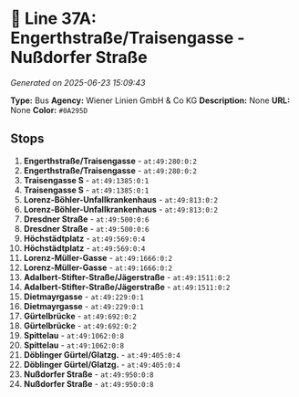 # 🚌 Line 37A: Engerthstraße/Traisengasse - Nußdorfer Straße

*Generated on 2025-06-23 15:09:43*

**Type:** Bus
**Agency:** Wiener Linien GmbH & Co KG
**Description:** None
**URL:** None
**Color:** `#0A295D`

## Stops

1. **Engerthstraße/Traisengasse** - `at:49:280:0:2`
2. **Engerthstraße/Traisengasse** - `at:49:280:0:2`
3. **Traisengasse S** - `at:49:1385:0:1`
4. **Traisengasse S** - `at:49:1385:0:1`
5. **Lorenz-Böhler-Unfallkrankenhaus** - `at:49:813:0:2`
6. **Lorenz-Böhler-Unfallkrankenhaus** - `at:49:813:0:2`
7. **Dresdner Straße** - `at:49:500:0:6`
8. **Dresdner Straße** - `at:49:500:0:6`
9. **Höchstädtplatz** - `at:49:569:0:4`
10. **Höchstädtplatz** - `at:49:569:0:4`
11. **Lorenz-Müller-Gasse** - `at:49:1666:0:2`
12. **Lorenz-Müller-Gasse** - `at:49:1666:0:2`
13. **Adalbert-Stifter-Straße/Jägerstraße** - `at:49:1511:0:2`
14. **Adalbert-Stifter-Straße/Jägerstraße** - `at:49:1511:0:2`
15. **Dietmayrgasse** - `at:49:229:0:1`
16. **Dietmayrgasse** - `at:49:229:0:1`
17. **Gürtelbrücke** - `at:49:692:0:2`
18. **Gürtelbrücke** - `at:49:692:0:2`
19. **Spittelau** - `at:49:1062:0:8`
20. **Spittelau** - `at:49:1062:0:8`
21. **Döblinger Gürtel/Glatzg.** - `at:49:405:0:4`
22. **Döblinger Gürtel/Glatzg.** - `at:49:405:0:4`
23. **Nußdorfer Straße** - `at:49:950:0:8`
24. **Nußdorfer Straße** - `at:49:950:0:8`